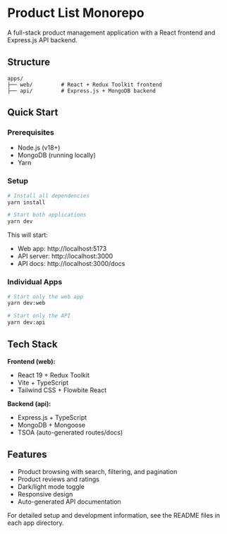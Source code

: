 # Product List Monorepo

A full-stack product management application with a React frontend and Express.js API backend.

## Structure

```
apps/
├── web/         # React + Redux Toolkit frontend
├── api/         # Express.js + MongoDB backend
```

## Quick Start

### Prerequisites

- Node.js (v18+)
- MongoDB (running locally)
- Yarn

### Setup

```bash
# Install all dependencies
yarn install

# Start both applications
yarn dev
```

This will start:

- Web app: http://localhost:5173
- API server: http://localhost:3000
- API docs: http://localhost:3000/docs

### Individual Apps

```bash
# Start only the web app
yarn dev:web

# Start only the API
yarn dev:api
```

## Tech Stack

**Frontend (web):**

- React 19 + Redux Toolkit
- Vite + TypeScript
- Tailwind CSS + Flowbite React

**Backend (api):**

- Express.js + TypeScript
- MongoDB + Mongoose
- TSOA (auto-generated routes/docs)

## Features

- Product browsing with search, filtering, and pagination
- Product reviews and ratings
- Dark/light mode toggle
- Responsive design
- Auto-generated API documentation

For detailed setup and development information, see the README files in each app directory.
